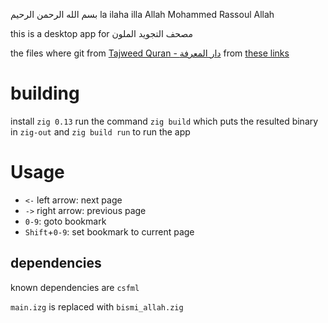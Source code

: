 بسم الله الرحمن الرحيم
la ilaha illa Allah Mohammed Rassoul Allah

this is a desktop app for مصحف التجويد الملون

the files where git from [Tajweed Quran - دار المعرفة](https://easyquran.com/ar/) from [these links](https://easyquran.com/wp-content/uploads/2022/10/1-scaled.jpg)

# building
install `zig 0.13`
run the command `zig build` which puts the resulted binary in `zig-out`
and `zig build run` to run the app

# Usage
- `<-` left arrow: next page
- `->` right arrow: previous page
- `0-9`: goto bookmark
- `Shift`+`0-9`: set bookmark to current page

## dependencies
known dependencies are `csfml`

`main.izg` is replaced with `bismi_allah.zig`

